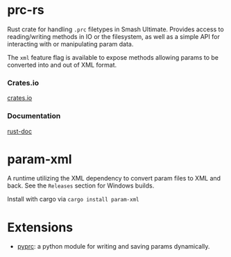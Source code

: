 # prc-rs

Rust crate for handling `.prc` filetypes in Smash Ultimate. Provides access to reading/writing methods in IO or the filesystem, as well as a simple API for interacting with or manipulating param data.

The `xml` feature flag is available to expose methods allowing params to be converted into and out of XML format.

### Crates.io

[crates.io](https://crates.io/crates/prc-rs)

### Documentation

[rust-doc](https://docs.rs/prc-rs/)

# param-xml

A runtime utilizing the XML dependency to convert param files to XML and back. See the `Releases` section for Windows builds.

Install with cargo via `cargo install param-xml`

# Extensions

- [pyprc](https://github.com/BenHall-7/pyprc): a python module for writing and saving params dynamically.
